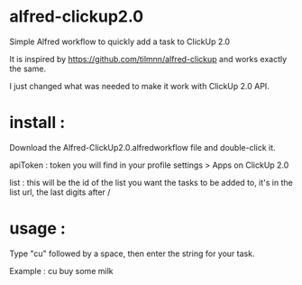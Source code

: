 # alfred-clickup2.0
Simple Alfred workflow to quickly add a task to ClickUp 2.0

It is inspired by https://github.com/tilmnn/alfred-clickup and works exactly the same.

I just changed what was needed to make it work with ClickUp 2.0 API.

# install :
Download the Alfred-ClickUp2.0.alfredworkflow file and double-click it.

apiToken : token you will find in your profile settings > Apps on ClickUp 2.0

list : this will be the id of the list you want the tasks to be added to, it's in the list url, the last digits after /

# usage :

Type "cu" followed by a space, then enter the string for your task.

Example : cu buy some milk
